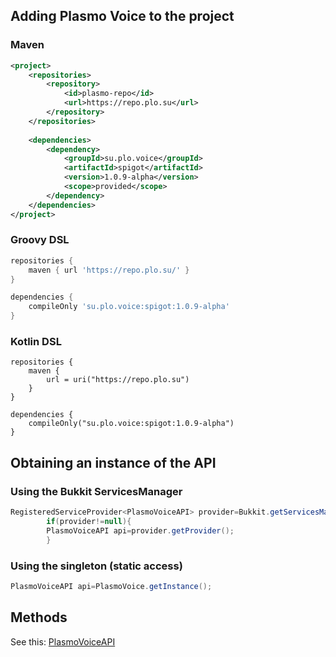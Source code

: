 ## Adding Plasmo Voice to the project

### Maven

```xml
<project>
    <repositories>
        <repository>
            <id>plasmo-repo</id>
            <url>https://repo.plo.su</url>
        </repository>
    </repositories>
    
    <dependencies>
        <dependency>
            <groupId>su.plo.voice</groupId>
            <artifactId>spigot</artifactId>
            <version>1.0.9-alpha</version>
            <scope>provided</scope>
        </dependency>
    </dependencies>
</project>
```

### Groovy DSL

```groovy
repositories {
    maven { url 'https://repo.plo.su/' }
}

dependencies {
    compileOnly 'su.plo.voice:spigot:1.0.9-alpha'
}
```

### Kotlin DSL

```
repositories {
    maven {
        url = uri("https://repo.plo.su")
    }
}

dependencies {
    compileOnly("su.plo.voice:spigot:1.0.9-alpha")
}
```

## Obtaining an instance of the API

### Using the Bukkit ServicesManager

```java
RegisteredServiceProvider<PlasmoVoiceAPI> provider=Bukkit.getServicesManager().getRegistration(PlasmoVoiceAPI.class);
        if(provider!=null){
        PlasmoVoiceAPI api=provider.getProvider();
        }
```

### Using the singleton (static access)

```java
PlasmoVoiceAPI api=PlasmoVoice.getInstance();
```

## Methods

See
this: [PlasmoVoiceAPI](https://github.com/plasmoapp/plasmo-voice/blob/spigot-distances/src/main/java/su/plo/voice/PlasmoVoiceAPI.java)